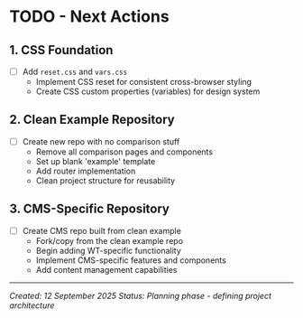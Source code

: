 # TODO - Next Actions

## 1. CSS Foundation
- [ ] Add `reset.css` and `vars.css`
  - Implement CSS reset for consistent cross-browser styling
  - Create CSS custom properties (variables) for design system

## 2. Clean Example Repository
- [ ] Create new repo with no comparison stuff
  - Remove all comparison pages and components
  - Set up blank 'example' template
  - Add router implementation
  - Clean project structure for reusability

## 3. CMS-Specific Repository
- [ ] Create CMS repo built from clean example
  - Fork/copy from the clean example repo
  - Begin adding WT-specific functionality
  - Implement CMS-specific features and components
  - Add content management capabilities

---

*Created: 12 September 2025*
*Status: Planning phase - defining project architecture*

